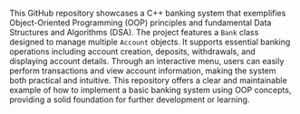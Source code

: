 This GitHub repository showcases a C++ banking system that exemplifies Object-Oriented Programming (OOP) principles and fundamental Data Structures and Algorithms (DSA). The project features a `Bank` class designed to manage multiple `Account` objects. It supports essential banking operations including account creation, deposits, withdrawals, and displaying account details. Through an interactive menu, users can easily perform transactions and view account information, making the system both practical and intuitive. This repository offers a clear and maintainable example of how to implement a basic banking system using OOP concepts, providing a solid foundation for further development or learning.
